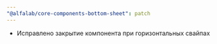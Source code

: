 ```yaml
---
"@alfalab/core-components-bottom-sheet": patch
---
```


- Исправлено закрытие компонента при горизонтальных свайпах
